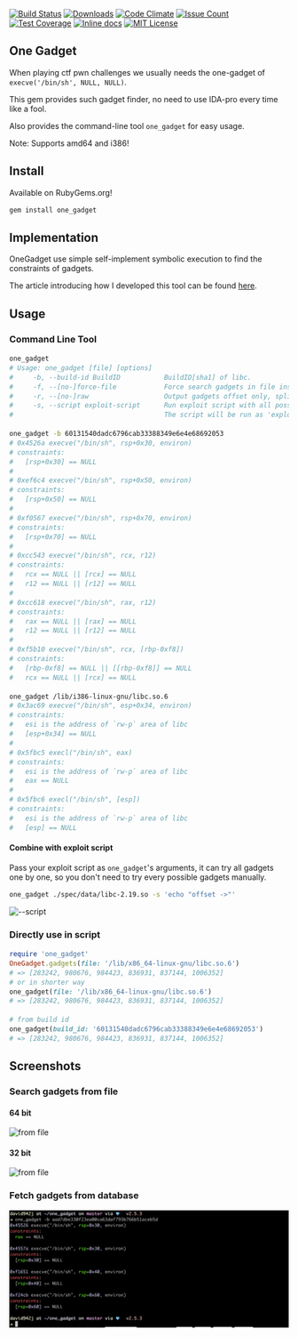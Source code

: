 [![Build Status](https://travis-ci.org/david942j/one_gadget.svg?branch=master)](https://travis-ci.org/david942j/one_gadget)
[![Downloads](http://ruby-gem-downloads-badge.herokuapp.com/one_gadget?type=total&color=orange)](https://rubygems.org/gems/one_gadget)
[![Code Climate](https://codeclimate.com/github/david942j/one_gadget/badges/gpa.svg)](https://codeclimate.com/github/david942j/one_gadget)
[![Issue Count](https://codeclimate.com/github/david942j/one_gadget/badges/issue_count.svg)](https://codeclimate.com/github/david942j/one_gadget)
[![Test Coverage](https://codeclimate.com/github/david942j/one_gadget/badges/coverage.svg)](https://codeclimate.com/github/david942j/one_gadget/coverage)
[![Inline docs](https://inch-ci.org/github/david942j/one_gadget.svg?branch=master)](https://inch-ci.org/github/david942j/one_gadget)
[![MIT License](https://img.shields.io/badge/license-MIT-blue.svg)](http://choosealicense.com/licenses/mit/)

## One Gadget

When playing ctf pwn challenges we usually needs the one-gadget of `execve('/bin/sh', NULL, NULL)`.

This gem provides such gadget finder, no need to use IDA-pro every time like a fool.

Also provides the command-line tool `one_gadget` for easy usage.

Note: Supports amd64 and i386!

## Install

Available on RubyGems.org!
```bash
gem install one_gadget
```

## Implementation

OneGadget use simple self-implement symbolic execution to find the constraints of gadgets.

The article introducing how I developed this tool can be found [here](https://david942j.blogspot.com/2017/02/project-one-gadget-in-glibc.html).

## Usage

### Command Line Tool

```bash
one_gadget
# Usage: one_gadget [file] [options]
#     -b, --build-id BuildID           BuildID[sha1] of libc.
#     -f, --[no-]force-file            Force search gadgets in file instead of build id first.
#     -r, --[no-]raw                   Output gadgets offset only, split with one space.
#     -s, --script exploit-script      Run exploit script with all possible gadgets.
#                                      The script will be run as 'exploit-script $offset'.

one_gadget -b 60131540dadc6796cab33388349e6e4e68692053
# 0x4526a execve("/bin/sh", rsp+0x30, environ)
# constraints:
#   [rsp+0x30] == NULL
# 
# 0xef6c4 execve("/bin/sh", rsp+0x50, environ)
# constraints:
#   [rsp+0x50] == NULL
# 
# 0xf0567 execve("/bin/sh", rsp+0x70, environ)
# constraints:
#   [rsp+0x70] == NULL
# 
# 0xcc543 execve("/bin/sh", rcx, r12)
# constraints:
#   rcx == NULL || [rcx] == NULL
#   r12 == NULL || [r12] == NULL
# 
# 0xcc618 execve("/bin/sh", rax, r12)
# constraints:
#   rax == NULL || [rax] == NULL
#   r12 == NULL || [r12] == NULL
# 
# 0xf5b10 execve("/bin/sh", rcx, [rbp-0xf8])
# constraints:
#   [rbp-0xf8] == NULL || [[rbp-0xf8]] == NULL
#   rcx == NULL || [rcx] == NULL

one_gadget /lib/i386-linux-gnu/libc.so.6
# 0x3ac69 execve("/bin/sh", esp+0x34, environ)
# constraints:
#   esi is the address of `rw-p` area of libc
#   [esp+0x34] == NULL
# 
# 0x5fbc5 execl("/bin/sh", eax)
# constraints:
#   esi is the address of `rw-p` area of libc
#   eax == NULL
# 
# 0x5fbc6 execl("/bin/sh", [esp])
# constraints:
#   esi is the address of `rw-p` area of libc
#   [esp] == NULL

```

#### Combine with exploit script
Pass your exploit script as `one_gadget`'s arguments, it can
try all gadgets one by one, so you don't need to try every possible gadgets manually.

```bash
one_gadget ./spec/data/libc-2.19.so -s 'echo "offset ->"'
```

![--script](https://github.com/david942j/one_gadget/blob/master/examples/script.png?raw=true)

### Directly use in script
```ruby
require 'one_gadget'
OneGadget.gadgets(file: '/lib/x86_64-linux-gnu/libc.so.6')
# => [283242, 980676, 984423, 836931, 837144, 1006352]
# or in shorter way
one_gadget(file: '/lib/x86_64-linux-gnu/libc.so.6')
# => [283242, 980676, 984423, 836931, 837144, 1006352]

# from build id
one_gadget(build_id: '60131540dadc6796cab33388349e6e4e68692053')
# => [283242, 980676, 984423, 836931, 837144, 1006352]
```

## Screenshots

### Search gadgets from file

#### 64 bit
![from file](https://github.com/david942j/one_gadget/blob/master/examples/from_file.png?raw=true)

#### 32 bit
![from file](https://github.com/david942j/one_gadget/blob/master/examples/from_file_32bit.png?raw=true)

### Fetch gadgets from database
![build id](https://github.com/david942j/one_gadget/blob/master/examples/from_build_id.png?raw=true)


